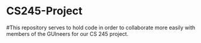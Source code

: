 # CS245-Project
#This repository serves to hold code in order to collaborate more easily with members of the GUIneers for our CS 245 project.
